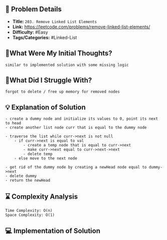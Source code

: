 ## 📝 Problem Details

- **Title:** `203. Remove Linked List Elements`
- **Link:** https://leetcode.com/problems/remove-linked-list-elements/
- **Difficulty:**  #Easy 
- **Tags/Categories:** #Linked-List 

## 💭What Were My Initial Thoughts?

```
similar to implemented solution with some missing logic 
```

## 🤔What Did I Struggle With?

```
forgot to delete / free up memory for removed nodes
```

## 💡 Explanation of Solution

```
- create a dummy node and initialize its values to 0, point its next to head
- create another list node curr that is equal to the dummy node

- traverse the list while curr->next is not null
	- if curr->next is equal to val
		- create a temp node that is equal to curr->next
		- make curr->next equal to curr->next->next
		- delete temp
	- else move to the next node 

- get rid of the dummy node by creating a newHead node equal to dummy->next
- delete dummy
- return the newHead
```

## ⌛ Complexity Analysis

```
Time Complexity: O(n)
Space Complexity: O(1)
```

## 💻 Implementation of Solution

```cpp

```